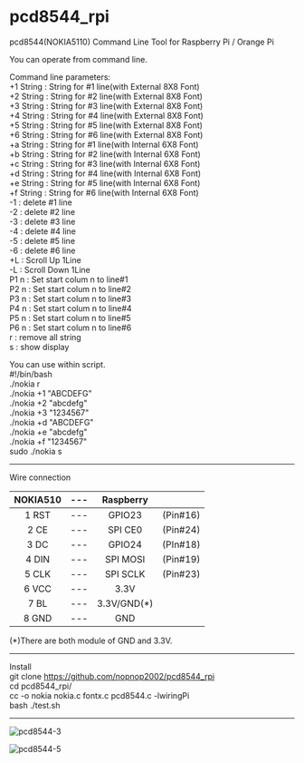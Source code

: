 # pcd8544_rpi
pcd8544(NOKIA5110) Command Line Tool for Raspberry Pi / Orange Pi

You can operate from command line.  

Command line parameters:  
+1 String : String for #1 line(with External 8X8 Font)  
+2 String : String for #2 line(with External 8X8 Font)  
+3 String : String for #3 line(with External 8X8 Font)  
+4 String : String for #4 line(with External 8X8 Font)  
+5 String : String for #5 line(with External 8X8 Font)  
+6 String : String for #6 line(with External 8X8 Font)  
+a String : String for #1 line(with Internal 6X8 Font)  
+b String : String for #2 line(with Internal 6X8 Font)  
+c String : String for #3 line(with Internal 6X8 Font)  
+d String : String for #4 line(with Internal 6X8 Font)  
+e String : String for #5 line(with Internal 6X8 Font)  
+f String : String for #6 line(with Internal 6X8 Font)  
-1 : delete #1 line  
-2 : delete #2 line  
-3 : delete #3 line  
-4 : delete #4 line  
-5 : delete #5 line  
-6 : delete #6 line  
+L   : Scroll Up 1Line  
-L   : Scroll Down 1Line  
P1 n : Set start colum n to line#1  
P2 n : Set start colum n to line#2  
P3 n : Set start colum n to line#3  
P4 n : Set start colum n to line#4  
P5 n : Set start colum n to line#5  
P6 n : Set start colum n to line#6  
r  : remove all string  
s  : show display  

You can use within script.  
#!/bin/bash  
./nokia r  
./nokia +1 "ABCDEFG"  
./nokia +2 "abcdefg"  
./nokia +3 "1234567"  
./nokia +d "ABCDEFG"  
./nokia +e "abcdefg"  
./nokia +f "1234567"  
sudo ./nokia s  

---

Wire connection

|NOKIA510|---|Raspberry||
|:-:|:-:|:-:|:-:|
|1 RST|---|GPIO23|(Pin#16)|
|2 CE|---|SPI CE0|(Pin#24)|
|3 DC|---|GPIO24|(PIn#18)|
|4 DIN|---|SPI MOSI|(Pin#19)|
|5 CLK|---|SPI SCLK|(Pin#23)|
|6 VCC|---|3.3V||
|7 BL|---|3.3V/GND(*)||
|8 GND|---|GND||

(*)There are both module of GND and 3.3V.  

---

Install  
git clone https://github.com/nopnop2002/pcd8544_rpi   
cd pcd8544_rpi/  
cc -o nokia nokia.c fontx.c pcd8544.c -lwiringPi  
bash ./test.sh  

---

![pcd8544-3](https://cloud.githubusercontent.com/assets/6020549/25205392/405c3b04-259d-11e7-8084-d648e29477e3.JPG)

![pcd8544-5](https://cloud.githubusercontent.com/assets/6020549/25205395/4a4ee6d4-259d-11e7-8525-55181546d68e.JPG)

